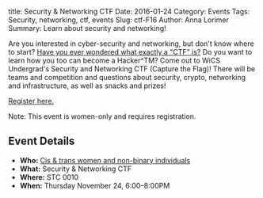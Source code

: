title: Security & Networking CTF
Date: 2016-01-24
Category: Events
Tags: Security, networking, ctf, events
Slug: ctf-F16
Author: Anna Lorimer
Summary: Learn about security and networking!

Are you interested in cyber-security and networking, but don't know where to
start?
[Have you ever wondered what exactly a "CTF" is?](https://ctftime.org/ctf-wtf/)
Do you want to learn how you too can become a Hacker^TM? Come out to WiCS
Undergrad's Security and Networking CTF (Capture the Flag)! There will be
teams and competition and questions about security, crypto, networking and
infrastructure, as well as snacks and prizes!

[Register here.](https://www.eventbrite.com/e/security-networking-ctf-tickets-29304546688)

Note: This event is women-only and requires registration.

## Event Details ##

+ **Who:** [Cis & trans women and non-binary individuals]({filename}/pages/faq.md)
+ **What:** Security & Networking CTF
+ **Where:** STC 0010
+ **When:** Thursday November 24, 6:00&ndash;8:00PM
